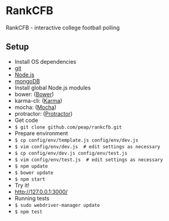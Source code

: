 RankCFB
=======

RankCFB - interactive college football polling

Setup
-----

* Install OS dependencies
 * [git](http://www.git-scm.com/)
 * [Node.js](http://nodejs.org/)
 * [mongoDB](http://www.mongodb.org/)
* Install global Node.js modules
 * bower: ([Bower](http://bower.io/))
 * karma-cli: ([Karma](https://karma-runner.github.io/))
 * mocha: ([Mocha](http://mochajs.org/))
 * protractor: ([Protractor](https://github.com/angular/protractorl))
* Get code
 * `$ git clone github.com/peap/rankcfb.git`
* Prepare environment
 * `$ cp config/env/template.js config/env/dev.js`
 * `$ vim config/env/dev.js  # edit settings as necessary`
 * `$ cp config/env/dev.js config/env/test.js`
 * `$ vim config/env/test.js  # edit settings as necessary`
 * `$ npm update`
 * `$ bower update`
 * `$ npm start`
* Try it!
 * http://127.0.0.1:3000/
* Running tests
 * `$ sudo webdriver-manager update`
 * `$ npm test`
